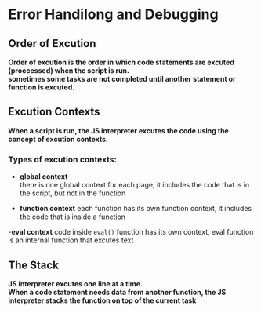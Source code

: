 # Error Handilong and Debugging

## Order of Excution
**Order of excution is the order in which code statements are excuted (proccessed) when the script is run.  
sometimes some tasks are not completed until another statement or function is excuted.**

## Excution Contexts
**When a script is run, the JS interpreter excutes the code using the concept of excution contexts.**

### Types of excution contexts:

- **global context**  
there is one global context for each page, it includes the code that is in the script, but not in the function

- **function context**
each function has its own function context, it includes the code that is inside a function

-**eval context**
code inside `eval()` function has its own context, eval function is an internal function that excutes text

## The Stack
**JS interpreter excutes one line at a time.**  
**When a code statement needs data from another function, the JS interpreter stacks the function on top of the current task**